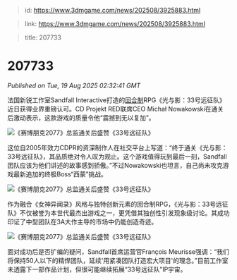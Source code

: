 > id: https://www.3dmgame.com/news/202508/3925883.html

> link: https://www.3dmgame.com/news/202508/3925883.html

> title: 207733

# 207733
_Published on Tue, 19 Aug 2025 02:32:41 GMT_

法国新锐工作室Sandfall Interactive打造的[回合制](https://www.3dmgame.com/tag/huihezhi_1/)RPG《光与影：33号远征队》近日获得业界重磅认可。CD Projekt RED联席CEO Michał Nowakowski在通关后激动表示，这款游戏的质量令他“震撼到无以复加”。

![《赛博朋克2077》总监通关后盛赞《33号远征队》](https://img.3dmgame.com/uploads/images/news/20250819/1755570674_931867_jpg_r.jpg)

这位自2005年效力CDPR的资深制作人在社交平台上写道：“终于通关《光与影：33号远征队》，其品质绝对令人叹为观止。这个游戏值得玩到最后一刻，Sandfall团队应该为他们讲述的故事感到骄傲。”不过Nowakowski也坦言，自己尚未攻克游戏最新追加的终极Boss“西蒙”挑战。

![《赛博朋克2077》总监通关后盛赞《33号远征队》](https://img.3dmgame.com/uploads/images/news/20250819/1755570682_516553.jpg)

作为融合《女神异闻录》风格与独特创新元素的回合制RPG，《光与影：33号远征队》不仅被誉为本世代最杰出游戏之一，更凭借其独创性引发现象级讨论。其成功印证了中型团队在3A大作主导的市场中仍能创造奇迹。

![《赛博朋克2077》总监通关后盛赞《33号远征队》](https://img.3dmgame.com/uploads/images/news/20250819/1755570703_148841_jpg_r.jpg)

面对成功后是否扩编的疑问，Sandfall首席运营官François Meurisse强调：“我们将保持50人以下的精悍团队，延续'用紧凑团队打造宏大项目'的理念。”目前工作室未透露下一部作品计划，但很可能继续拓展“33号远征队”IP宇宙。
